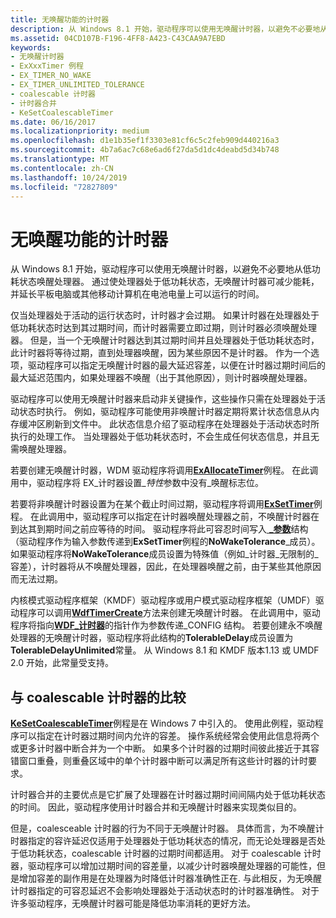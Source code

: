 ```yaml
---
title: 无唤醒功能的计时器
description: 从 Windows 8.1 开始，驱动程序可以使用无唤醒计时器，以避免不必要地从低功耗状态唤醒处理器。
ms.assetid: 04CD107B-F196-4FF8-A423-C43CAA9A7EBD
keywords:
- 无唤醒计时器
- ExXxxTimer 例程
- EX_TIMER_NO_WAKE
- EX_TIMER_UNLIMITED_TOLERANCE
- coalescable 计时器
- 计时器合并
- KeSetCoalescableTimer
ms.date: 06/16/2017
ms.localizationpriority: medium
ms.openlocfilehash: d1e1b35ef1f3303e81cf6c5c2feb909d440216a3
ms.sourcegitcommit: 4b7a6ac7c68e6ad6f27da5d1dc4deabd5d34b748
ms.translationtype: MT
ms.contentlocale: zh-CN
ms.lasthandoff: 10/24/2019
ms.locfileid: "72827809"
---
```

# <a name="no-wake-timers"></a>无唤醒功能的计时器


从 Windows 8.1 开始，驱动程序可以使用无唤醒计时器，以避免不必要地从低功耗状态唤醒处理器。 通过使处理器处于低功耗状态，无唤醒计时器可减少能耗，并延长平板电脑或其他移动计算机在电池电量上可以运行的时间。

仅当处理器处于活动的运行状态时，计时器才会过期。 如果计时器在处理器处于低功耗状态时达到其过期时间，而计时器需要立即过期，则计时器必须唤醒处理器。 但是，当一个无唤醒计时器达到其过期时间并且处理器处于低功耗状态时，此计时器将等待过期，直到处理器唤醒，因为某些原因不是计时器。 作为一个选项，驱动程序可以指定无唤醒计时器的最大延迟容差，以便在计时器过期时间后的最大延迟范围内，如果处理器不唤醒（出于其他原因），则计时器唤醒处理器。

驱动程序可以使用无唤醒计时器来启动非关键操作，这些操作只需在处理器处于活动状态时执行。 例如，驱动程序可能使用非唤醒计时器定期将累计状态信息从内存缓冲区刷新到文件中。 此状态信息介绍了驱动程序在处理器处于活动状态时所执行的处理工作。 当处理器处于低功耗状态时，不会生成任何状态信息，并且无需唤醒处理器。

若要创建无唤醒计时器，WDM 驱动程序将调用[**ExAllocateTimer**](https://docs.microsoft.com/windows-hardware/drivers/ddi/wdm/nf-wdm-exallocatetimer)例程。 在此调用中，驱动程序将 EX\_计时器设置\_*特性*参数中没有\_唤醒标志位。

若要将非唤醒计时器设置为在某个截止时间过期，驱动程序将调用[**ExSetTimer**](https://docs.microsoft.com/windows-hardware/drivers/ddi/wdm/nf-wdm-exsettimer)例程。 在此调用中，驱动程序可以指定在计时器唤醒处理器之前，不唤醒计时器在到达其到期时间之前应等待的时间。 驱动程序将此可容忍时间写入[ **\_参数**](https://docs.microsoft.com/windows-hardware/drivers/ddi/wdm/ns-wdm-_ext_set_parameters_v0)结构（驱动程序作为输入参数传递到**ExSetTimer**例程的**NoWakeTolerance**\_成员）。 如果驱动程序将**NoWakeTolerance**成员设置为特殊值（例如\_计时器\_无限制的\_容差），计时器将从不唤醒处理器，因此，在处理器唤醒之前，由于某些其他原因而无法过期。

内核模式驱动程序框架（KMDF）驱动程序或用户模式驱动程序框架（UMDF）驱动程序可以调用[**WdfTimerCreate**](https://docs.microsoft.com/windows-hardware/drivers/ddi/wdftimer/nf-wdftimer-wdftimercreate)方法来创建无唤醒计时器。 在此调用中，驱动程序将指向[**WDF\_计时器**](https://docs.microsoft.com/windows-hardware/drivers/ddi/wdftimer/ns-wdftimer-_wdf_timer_config)的指针作为参数传递\_CONFIG 结构。 若要创建永不唤醒处理器的无唤醒计时器，驱动程序将此结构的**TolerableDelay**成员设置为**TolerableDelayUnlimited**常量。 从 Windows 8.1 和 KMDF 版本1.13 或 UMDF 2.0 开始，此常量受支持。

## <a name="comparison-to-coalescable-timers"></a>与 coalescable 计时器的比较


[**KeSetCoalescableTimer**](https://docs.microsoft.com/windows-hardware/drivers/ddi/wdm/nf-wdm-kesetcoalescabletimer)例程是在 Windows 7 中引入的。 使用此例程，驱动程序可以指定在计时器过期时间内允许的容差。 操作系统经常会使用此信息将两个或更多计时器中断合并为一个中断。 如果多个计时器的过期时间彼此接近于其容错窗口重叠，则重叠区域中的单个计时器中断可以满足所有这些计时器的计时要求。

计时器合并的主要优点是它扩展了处理器在计时器过期时间间隔内处于低功耗状态的时间。 因此，驱动程序使用计时器合并和无唤醒计时器来实现类似目的。

但是，coalesceable 计时器的行为不同于无唤醒计时器。 具体而言，为不唤醒计时器指定的容许延迟仅适用于处理器处于低功耗状态的情况，而无论处理器是否处于低功耗状态，coalescable 计时器的过期时间都适用。 对于 coalescable 计时器，驱动程序可以增加过期时间的容差量，以减少计时器唤醒处理器的可能性，但是增加容差的副作用是在处理器为时降低计时器准确性正在. 与此相反，为无唤醒计时器指定的可容忍延迟不会影响处理器处于活动状态时的计时器准确性。 对于许多驱动程序，无唤醒计时器可能是降低功率消耗的更好方法。

 

 





